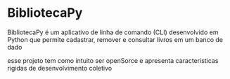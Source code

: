 # BibliotecaPy
BibliotecaPy é um aplicativo de linha de comando (CLI) desenvolvido em Python que permite cadastrar, remover e consultar livros em um banco de dado

esse projeto tem como intuito ser openSorce e apresenta caracteristicas rigidas de desenvolvimento coletivo
